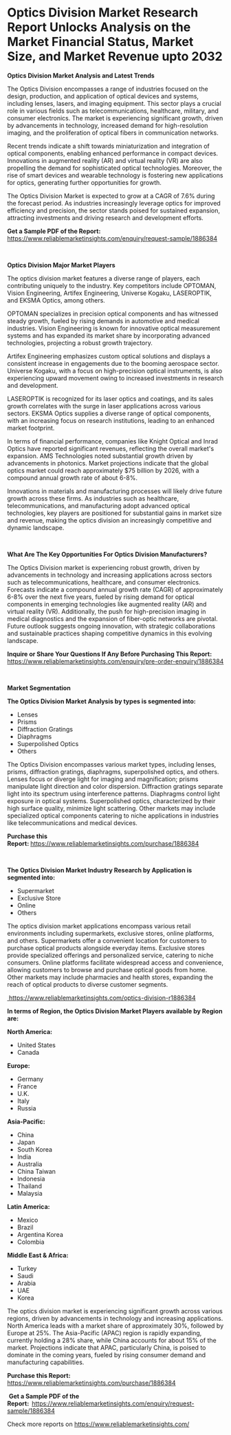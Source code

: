 <p><h1>Optics Division Market Research Report Unlocks Analysis on the Market Financial Status, Market Size, and Market Revenue upto 2032</h1></p><p><strong>Optics Division Market Analysis and Latest Trends</strong></p>
<p><p>The Optics Division encompasses a range of industries focused on the design, production, and application of optical devices and systems, including lenses, lasers, and imaging equipment. This sector plays a crucial role in various fields such as telecommunications, healthcare, military, and consumer electronics. The market is experiencing significant growth, driven by advancements in technology, increased demand for high-resolution imaging, and the proliferation of optical fibers in communication networks.</p><p>Recent trends indicate a shift towards miniaturization and integration of optical components, enabling enhanced performance in compact devices. Innovations in augmented reality (AR) and virtual reality (VR) are also propelling the demand for sophisticated optical technologies. Moreover, the rise of smart devices and wearable technology is fostering new applications for optics, generating further opportunities for growth. </p><p>The Optics Division Market is expected to grow at a CAGR of 7.6% during the forecast period. As industries increasingly leverage optics for improved efficiency and precision, the sector stands poised for sustained expansion, attracting investments and driving research and development efforts.</p></p>
<p><strong>Get a Sample PDF of the Report:&nbsp;</strong> <a href="https://www.reliablemarketinsights.com/enquiry/request-sample/1886384?utm_campaign=3038&utm_medium=2&utm_source=Github&utm_content=ia&utm_term=05042025&utm_id=optics-division">https://www.reliablemarketinsights.com/enquiry/request-sample/1886384</a></p>
<p>&nbsp;</p>
<p><strong>Optics Division Major Market Players</strong></p>
<p><p>The optics division market features a diverse range of players, each contributing uniquely to the industry. Key competitors include OPTOMAN, Vision Engineering, Artifex Engineering, Universe Kogaku, LASEROPTIK, and EKSMA Optics, among others. </p><p>OPTOMAN specializes in precision optical components and has witnessed steady growth, fueled by rising demands in automotive and medical industries. Vision Engineering is known for innovative optical measurement systems and has expanded its market share by incorporating advanced technologies, projecting a robust growth trajectory.</p><p>Artifex Engineering emphasizes custom optical solutions and displays a consistent increase in engagements due to the booming aerospace sector. Universe Kogaku, with a focus on high-precision optical instruments, is also experiencing upward movement owing to increased investments in research and development.</p><p>LASEROPTIK is recognized for its laser optics and coatings, and its sales growth correlates with the surge in laser applications across various sectors. EKSMA Optics supplies a diverse range of optical components, with an increasing focus on research institutions, leading to an enhanced market footprint.</p><p>In terms of financial performance, companies like Knight Optical and Inrad Optics have reported significant revenues, reflecting the overall market's expansion. AMS Technologies noted substantial growth driven by advancements in photonics. Market projections indicate that the global optics market could reach approximately $75 billion by 2026, with a compound annual growth rate of about 6-8%.</p><p>Innovations in materials and manufacturing processes will likely drive future growth across these firms. As industries such as healthcare, telecommunications, and manufacturing adopt advanced optical technologies, key players are positioned for substantial gains in market size and revenue, making the optics division an increasingly competitive and dynamic landscape.</p></p>
<p>&nbsp;</p>
<p><strong>What Are The Key Opportunities For Optics Division Manufacturers?</strong></p>
<p><p>The Optics Division market is experiencing robust growth, driven by advancements in technology and increasing applications across sectors such as telecommunications, healthcare, and consumer electronics. Forecasts indicate a compound annual growth rate (CAGR) of approximately 6-8% over the next five years, fueled by rising demand for optical components in emerging technologies like augmented reality (AR) and virtual reality (VR). Additionally, the push for high-precision imaging in medical diagnostics and the expansion of fiber-optic networks are pivotal. Future outlook suggests ongoing innovation, with strategic collaborations and sustainable practices shaping competitive dynamics in this evolving landscape.</p></p>
<p><strong>Inquire or Share Your Questions If Any Before Purchasing This Report:</strong> <a href="https://www.reliablemarketinsights.com/enquiry/pre-order-enquiry/1886384?utm_campaign=3038&utm_medium=2&utm_source=Github&utm_content=ia&utm_term=05042025&utm_id=optics-division">https://www.reliablemarketinsights.com/enquiry/pre-order-enquiry/1886384</a></p>
<p>&nbsp;</p>
<p><strong>Market Segmentation</strong></p>
<p><strong>The Optics Division Market Analysis by types is segmented into:</strong></p>
<p><ul><li>Lenses</li><li>Prisms</li><li>Diffraction Gratings</li><li>Diaphragms</li><li>Superpolished Optics</li><li>Others</li></ul></p>
<p><p>The Optics Division encompasses various market types, including lenses, prisms, diffraction gratings, diaphragms, superpolished optics, and others. Lenses focus or diverge light for imaging and magnification; prisms manipulate light direction and color dispersion. Diffraction gratings separate light into its spectrum using interference patterns. Diaphragms control light exposure in optical systems. Superpolished optics, characterized by their high surface quality, minimize light scattering. Other markets may include specialized optical components catering to niche applications in industries like telecommunications and medical devices.</p></p>
<p><strong>Purchase this Report:&nbsp;</strong><a href="https://www.reliablemarketinsights.com/purchase/1886384?utm_campaign=3038&utm_medium=2&utm_source=Github&utm_content=ia&utm_term=05042025&utm_id=optics-division">https://www.reliablemarketinsights.com/purchase/1886384</a></p>
<p>&nbsp;</p>
<p><strong>The Optics Division Market Industry Research by Application is segmented into:</strong></p>
<p><ul><li>Supermarket</li><li>Exclusive Store</li><li>Online</li><li>Others</li></ul></p>
<p><p>The optics division market applications encompass various retail environments including supermarkets, exclusive stores, online platforms, and others. Supermarkets offer a convenient location for customers to purchase optical products alongside everyday items. Exclusive stores provide specialized offerings and personalized service, catering to niche consumers. Online platforms facilitate widespread access and convenience, allowing customers to browse and purchase optical goods from home. Other markets may include pharmacies and health stores, expanding the reach of optical products to diverse customer segments.</p></p>
<p><a href="https://www.reliablemarketinsights.com/optics-division-r1886384?utm_campaign=3038&utm_medium=2&utm_source=Github&utm_content=ia&utm_term=05042025&utm_id=optics-division">&nbsp;https://www.reliablemarketinsights.com/optics-division-r1886384</a></p>
<p><strong>In terms of Region, the Optics Division Market Players available by Region are:</strong></p>
<p>
    <p> <strong> North America: </strong>
        <ul>
            <li>United States</li>
            <li>Canada</li>
        </ul>
        </p> 
    <p> <strong> Europe: </strong>
        <ul>
            <li>Germany</li>
            <li>France</li>
            <li>U.K.</li>
            <li>Italy</li>
            <li>Russia</li>
        </ul>
        </p> 
    <p> <strong> Asia-Pacific: </strong>
        <ul>
            <li>China</li>
            <li>Japan</li>
            <li>South Korea</li>
            <li>India</li>
            <li>Australia</li>
            <li>China Taiwan</li>
            <li>Indonesia</li>
            <li>Thailand</li>
            <li>Malaysia</li>
        </ul>
        </p> 
    <p> <strong> Latin America: </strong>
        <ul>
            <li>Mexico</li>
            <li>Brazil</li>
            <li>Argentina Korea</li>
            <li>Colombia</li>
        </ul>
        </p> 
    <p> <strong> Middle East & Africa: </strong>
        <ul>
            <li>Turkey</li>
            <li>Saudi</li>
            <li>Arabia</li>
            <li>UAE</li>
            <li>Korea</li>
        </ul>
    </p>
    </p>
<p><p>The optics division market is experiencing significant growth across various regions, driven by advancements in technology and increasing applications. North America leads with a market share of approximately 30%, followed by Europe at 25%. The Asia-Pacific (APAC) region is rapidly expanding, currently holding a 28% share, while China accounts for about 15% of the market. Projections indicate that APAC, particularly China, is poised to dominate in the coming years, fueled by rising consumer demand and manufacturing capabilities.</p></p>
<p><strong>Purchase this Report: </strong><a href="https://www.reliablemarketinsights.com/purchase/1886384?utm_campaign=3038&utm_medium=2&utm_source=Github&utm_content=ia&utm_term=05042025&utm_id=optics-division">https://www.reliablemarketinsights.com/purchase/1886384</a></p>
<p>&nbsp;<strong>Get a Sample PDF of the Report:&nbsp;&nbsp;</strong><a href="https://www.reliablemarketinsights.com/enquiry/request-sample/1886384?utm_campaign=3038&utm_medium=2&utm_source=Github&utm_content=ia&utm_term=05042025&utm_id=optics-division">https://www.reliablemarketinsights.com/enquiry/request-sample/1886384</a></p>
<p><strong></strong></p>
<p>Check more reports on <a href="https://www.reliablemarketinsights.com/?utm_campaign=3038&utm_medium=2&utm_source=Github&utm_content=ia&utm_term=05042025&utm_id=optics-division">https://www.reliablemarketinsights.com/</a></p>